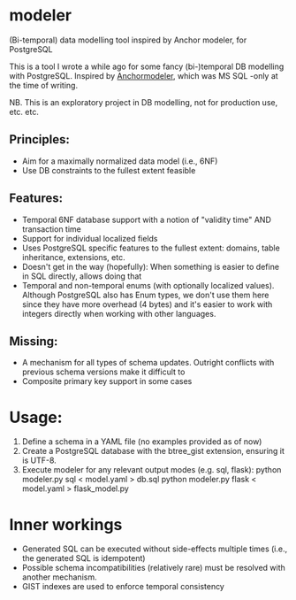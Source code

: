 # modeler
(Bi-temporal) data modelling tool inspired by Anchor modeler, for PostgreSQL

This is a tool I wrote a while ago for some fancy (bi-)temporal DB modelling with PostgreSQL.
Inspired by [Anchormodeler](https://github.com/Roenbaeck/anchor), which was MS SQL -only at the time of writing.

NB. This is an exploratory project in DB modelling, not for production use, etc. etc.

## Principles:
- Aim for a maximally normalized data model (i.e., 6NF)
- Use DB constraints to the fullest extent feasible

## Features:
- Temporal 6NF database support with a notion of "validity time" AND
  transaction time
- Support for individual localized fields
- Uses PostgreSQL specific features to the fullest extent: domains,
  table inheritance, extensions, etc.
- Doesn't get in the way (hopefully): When something is easier to
  define in SQL directly, allows doing that
- Temporal and non-temporal enums (with optionally localized
  values). Although PostgreSQL also has Enum types, we don't use them
  here since they have more overhead (4 bytes) and it's easier to work
  with integers directly when working with other languages.


## Missing:
- A mechanism for all types of schema updates. Outright conflicts with
  previous schema versions make it difficult to
- Composite primary key support in some cases


# Usage:
1. Define a schema in a YAML file (no examples provided as of now)
2. Create a PostgreSQL database with the btree_gist extension, ensuring it is UTF-8.
3. Execute modeler for any relevant output modes (e.g. sql, flask):
   python modeler.py sql < model.yaml > db.sql
   python modeler.py flask < model.yaml > flask_model.py


# Inner workings
- Generated SQL can be executed without side-effects multiple times (i.e., the generated SQL is idempotent)
- Possible schema incompatibilities (relatively rare) must be resolved with another mechanism.
- GIST indexes are used to enforce temporal consistency
